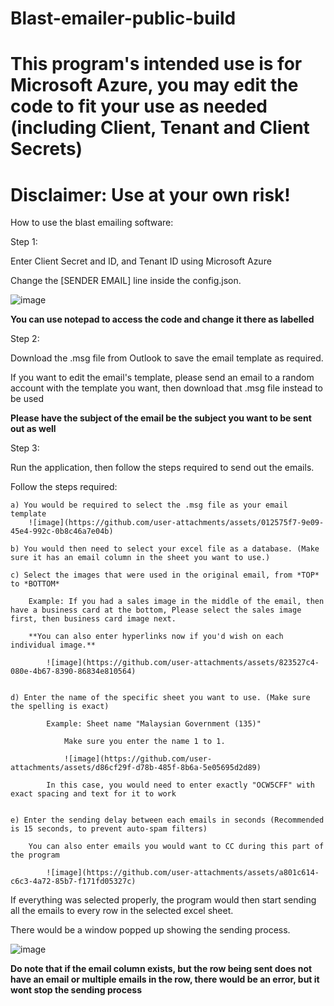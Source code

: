 # Blast-emailer-public-build

# This program's intended use is for Microsoft Azure, you may edit the code to fit your use as needed (including Client, Tenant and Client Secrets)

# Disclaimer: Use at your own risk!

How to use the blast emailing software:


Step 1:

Enter Client Secret and ID, and Tenant ID using Microsoft Azure

Change the [SENDER EMAIL] line inside the config.json.

![image](https://github.com/user-attachments/assets/f35631ce-fc83-40e4-90e8-9edd083b2b7b)

**You can use notepad to access the code and change it there as labelled**



Step 2:

Download the .msg file from Outlook to save the email template as required.

If you want to edit the email's template, please send an email to a random account with the template you want, then download that .msg file instead to be used

**Please have the subject of the email be the subject you want to be sent out as well**



Step 3:

Run the application, then follow the steps required to send out the emails.

Follow the steps required:

	a) You would be required to select the .msg file as your email template
		![image](https://github.com/user-attachments/assets/012575f7-9e09-45e4-992c-0b8c46a7e04b)

	b) You would then need to select your excel file as a database. (Make sure it has an email column in the sheet you want to use.)

	c) Select the images that were used in the original email, from *TOP* to *BOTTOM*

		Example: If you had a sales image in the middle of the email, then have a business card at the bottom, Please select the sales image first, then business card image next.

  		**You can also enter hyperlinks now if you'd wish on each individual image.**

    		![image](https://github.com/user-attachments/assets/823527c4-080e-4b67-8390-86834e810564)


	d) Enter the name of the specific sheet you want to use. (Make sure the spelling is exact)

			Example: Sheet name "Malaysian Government (135)"

				Make sure you enter the name 1 to 1.

    			![image](https://github.com/user-attachments/assets/d86cf29f-d78b-485f-8b6a-5e05695d2d89)
	
			In this case, you would need to enter exactly "OCW5CFF" with exact spacing and text for it to work
   

	e) Enter the sending delay between each emails in seconds (Recommended is 15 seconds, to prevent auto-spam filters)

		You can also enter emails you would want to CC during this part of the program

    		![image](https://github.com/user-attachments/assets/a801c614-c6c3-4a72-85b7-f171fd05327c)



If everything was selected properly, the program would then start sending all the emails to every row in the selected excel sheet.

There would be a window popped up showing the sending process.

![image](https://github.com/user-attachments/assets/d51bd8ef-8d56-4647-a655-925421edd493)



**Do note that if the email column exists, but the row being sent does not have an email or multiple emails in the row, there would be an error, but it wont stop the sending process**
